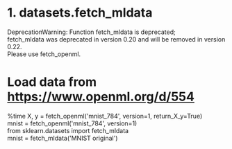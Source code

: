 # 1. datasets.fetch_mldata
DeprecationWarning: Function fetch_mldata is deprecated;  
fetch_mldata was deprecated in version 0.20 and will be removed in version 0.22.  
Please use fetch_openml.  

# Load data from https://www.openml.org/d/554
%time X, y = fetch_openml('mnist_784', version=1, return_X_y=True)  
mnist = fetch_openml('mnist_784', version=1)  
from sklearn.datasets import fetch_mldata  
mnist = fetch_mldata('MNIST original')  
